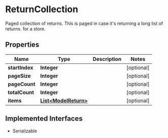 

# ReturnCollection

Paged collection of returns. This is paged in case it's returning a long list of returns.   for a store.

## Properties

| Name | Type | Description | Notes |
|------------ | ------------- | ------------- | -------------|
|**startIndex** | **Integer** |  |  [optional] |
|**pageSize** | **Integer** |  |  [optional] |
|**pageCount** | **Integer** |  |  [optional] |
|**totalCount** | **Integer** |  |  [optional] |
|**items** | [**List&lt;ModelReturn&gt;**](ModelReturn.md) |  |  [optional] |


## Implemented Interfaces

* Serializable


